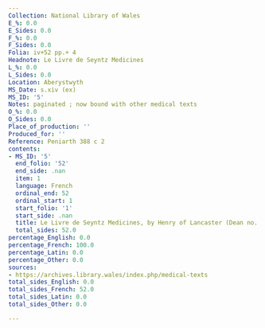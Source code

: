 ```yaml
---
Collection: National Library of Wales
E_%: 0.0
E_Sides: 0.0
F_%: 0.0
F_Sides: 0.0
Folia: iv+52 pp.+ 4
Headnote: Le Livre de Seyntz Medicines
L_%: 0.0
L_Sides: 0.0
Location: Aberystwyth
MS_Date: s.xiv (ex)
MS_ID: '5'
Notes: paginated ; now bound with other medical texts
O_%: 0.0
O_Sides: 0.0
Place_of_production: ''
Produced_for: ''
Reference: Peniarth 388 c 2
contents:
- MS_ID: '5'
  end_folio: '52'
  end_side: .nan
  item: 1
  language: French
  ordinal_end: 52
  ordinal_start: 1
  start_folio: '1'
  start_side: .nan
  title: Le Livre de Seyntz Medicines, by Henry of Lancaster (Dean no. 696)
  total_sides: 52.0
percentage_English: 0.0
percentage_French: 100.0
percentage_Latin: 0.0
percentage_Other: 0.0
sources:
- https://archives.library.wales/index.php/medical-texts
total_sides_English: 0.0
total_sides_French: 52.0
total_sides_Latin: 0.0
total_sides_Other: 0.0

---
```

